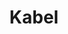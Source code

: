 ---
  title: Kabel
  menu:
    main:
      weight: 2
      name: Kabel
      parent: Internet
      pre: Menu omschrijving
      post: fa-laptop
  type: page
  layout: default
  logos: true
  hero:
    title: Kabel Internet
    content: Met Hosted VoIP bespaart u voortaan op uw kosten en bent u voortaan overal
      en altijd bereikbaar. Omdat uw zakelijke telefonie over het internet gaat.
    button:
      content: Bereken je kosten
      link: "/calculator"
    image: "/v1552466820/hostedvoip.svg"
  blocks:
  - content: "<p>Callvoip zorgt ervoor dat u als ondernemer altijd bereikbaar bent,
      dat gaat verder dan alleen maar telefonie. Betrouwbaar internet en goede apparatuur
      mogen daarbij niet ontbreken.</p>"
    image: "/v1552466820/phones.png"
    position: image_left
    title: Zakelijke VoIP waar je op kan vertrouwen
  - content: "<p>Callvoip is de zakelijke telefonieprovider waar persoonlijk contact
      centraal staat. Maak daarom kennis met [ons team](/team) en weet wie u aan de
      lijn heeft.</p>"
    image: "/v1552466837/windows.svg"
    position: " image_right"
    title: Met wie kom je te werken?
  usps:
    title: Geniet van een beter telefoongesprek
    content: Callvoip zorgt ervoor dat u als ondernemer altijd bereikbaar bent, dat
      gaat verder dan alleen maar telefonie. Betrouwbaar internet en goede apparatuur
    items:
    - icon: fa-cloud
      title: Moderne centrale in de cloud
      content: Callvoip is er voor elke ondernemer. Voor de zelfstandige, die graag
        bereikbaar is op een vast nummer. Maar wij zijn er ook voor de international
        met 10.000 werkplekken.
    - icon: fa-user-lock
      title: Je eigen beveiligde omgeving
      content: Callvoip is er voor elke ondernemer. Voor de zelfstandige, die graag
        bereikbaar is op een vast nummer. Maar wij zijn er ook voor de international
        met 10.000 werkplekken.
    - icon: fa-comment-alt-smile
      title: Geen moeilijke software
      content: Callvoip is er voor elke ondernemer. Voor de zelfstandige, die graag
        bereikbaar is op een vast nummer. Maar wij zijn er ook voor de international
        met 10.000 werkplekken.
    - icon: fa-laptop
      title: Werkt op Apple en Windows
      content: Callvoip is er voor elke ondernemer. Voor de zelfstandige, die graag
        bereikbaar is op een vast nummer. Maar wij zijn er ook voor de international
        met 10.000 werkplekken.
    - icon: fa-comment-alt-smile
      title: Geen moeilijke software
      content: Callvoip is er voor elke ondernemer. Voor de zelfstandige, die graag
        bereikbaar is op een vast nummer. Maar wij zijn er ook voor de international
        met 10.000 werkplekken.
    - icon: fa-comment-alt-smile
      title: Geen moeilijke software
      content: Callvoip is er voor elke ondernemer. Voor de zelfstandige, die graag
        bereikbaar is op een vast nummer. Maar wij zijn er ook voor de international
        met 10.000 werkplekken.
  intro:
    title: Wat kost bellen met Callvoip?
    content: Callvoip zorgt ervoor dat u als ondernemer altijd bereikbaar bent, dat gaat verder dan alleen maar telefonie. Betrouwbaar internet en goede apparatuur mogen daarbij niet ontbreken.
  prijzen:
    - title: Zelfstandigen
      content: Geen telefooncentrale op locatie, maar een moderne gebruiksvriendelijk.
      button:
        title: Stel je pakket samen
        link: #
      tarieven:
        title: Maandelijkse kosten
        footer: Prijzen zijn vanaf en per maand
        items:
          - title: Basis Abonnement
            price: 4
          - title: Telefoonnummer
            price: 3
          - title: Voicemail
            price: 1
    - title: MKB
      content: Geen telefooncentrale op locatie, maar een moderne gebruiksvriendelijk.
      button:
        title: Stel je pakket samen
        link: #
      tarieven:
        title: Maandelijkse kosten
        footer: Prijzen zijn vanaf en per maand
        items:
          - title: Basis Abonnement
            price: 4
          - title: Telefoonnummer
            price: 3
          - title: Voicemail
            price: 1
    - title: Grootzakelijk
      content: Geen telefooncentrale op locatie, maar een moderne gebruiksvriendelijk.
      button:
        title: Stel je pakket samen
        link: #
      tarieven:
        title: Maandelijkse kosten
        footer: Prijzen zijn vanaf en per maand
        items:
          - title: Basis Abonnement
            price: 4
          - title: Telefoonnummer
            price: 3
          - title: Voicemail
            price: 1
---